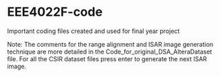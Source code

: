 # EEE4022F-code
Important coding files created and used for final year project

Note: 
The comments for the range alignment and ISAR image generation technique are more detailed in the Code_for_original_DSA_AlteraDataset file.
For all the CSIR dataset files press enter to generate the next ISAR image.
